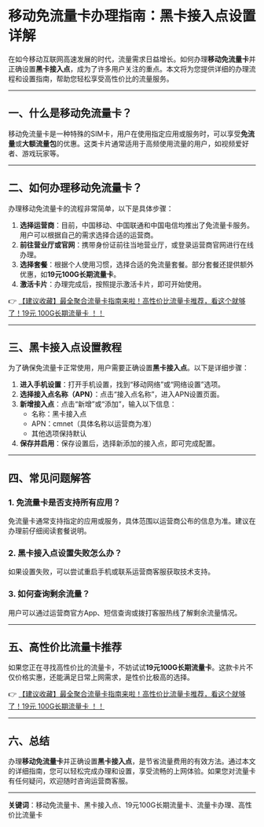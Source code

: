 # 移动免流量卡办理指南：黑卡接入点设置详解

在如今移动互联网高速发展的时代，流量需求日益增长。如何办理**移动免流量卡**并正确设置**黑卡接入点**，成为了许多用户关注的重点。本文将为您提供详细的办理流程和设置指南，帮助您轻松享受高性价比的流量服务。

---

## 一、什么是移动免流量卡？

移动免流量卡是一种特殊的SIM卡，用户在使用指定应用或服务时，可以享受**免流量**或**大额流量包**的优惠。这类卡片通常适用于高频使用流量的用户，如视频爱好者、游戏玩家等。

---

## 二、如何办理移动免流量卡？

办理移动免流量卡的流程非常简单，以下是具体步骤：

1. **选择运营商**：目前，中国移动、中国联通和中国电信均推出了免流量卡服务。用户可以根据自己的需求选择合适的运营商。
2. **前往营业厅或官网**：携带身份证前往当地营业厅，或登录运营商官网进行在线办理。
3. **选择套餐**：根据个人使用习惯，选择合适的免流量套餐。部分套餐还提供额外优惠，如**19元100G长期流量卡**。
4. **激活卡片**：办理完成后，按照提示激活卡片，即可开始使用。

👉 [【建议收藏】最全聚合流量卡指南来啦！高性价比流量卡推荐，看这个就够了！19元 100G长期流量卡 ！！](https://bit.ly/Liuliangka)

---

## 三、黑卡接入点设置教程

为了确保免流量卡正常使用，用户需要正确设置**黑卡接入点**。以下是详细步骤：

1. **进入手机设置**：打开手机设置，找到“移动网络”或“网络设置”选项。
2. **选择接入点名称（APN）**：点击“接入点名称”，进入APN设置页面。
3. **新增接入点**：点击“新增”或“添加”，输入以下信息：
   - 名称：黑卡接入点
   - APN：cmnet（具体名称以运营商为准）
   - 其他选项保持默认
4. **保存并启用**：保存设置后，选择新添加的接入点，即可完成配置。

---

## 四、常见问题解答

### 1. 免流量卡是否支持所有应用？
免流量卡通常支持指定的应用或服务，具体范围以运营商公布的信息为准。建议在办理前仔细阅读套餐说明。

### 2. 黑卡接入点设置失败怎么办？
如果设置失败，可以尝试重启手机或联系运营商客服获取技术支持。

### 3. 如何查询剩余流量？
用户可以通过运营商官方App、短信查询或拨打客服热线了解剩余流量情况。

---

## 五、高性价比流量卡推荐

如果您正在寻找高性价比的流量卡，不妨试试**19元100G长期流量卡**。这款卡片不仅价格实惠，还能满足日常上网需求，是性价比极高的选择。

👉 [【建议收藏】最全聚合流量卡指南来啦！高性价比流量卡推荐，看这个就够了！19元 100G长期流量卡 ！！](https://bit.ly/Liuliangka)

---

## 六、总结

办理**移动免流量卡**并正确设置**黑卡接入点**，是节省流量费用的有效方法。通过本文的详细指南，您可以轻松完成办理和设置，享受流畅的上网体验。如果您对流量卡有任何疑问，欢迎随时咨询运营商客服。

---

**关键词**：移动免流量卡、黑卡接入点、19元100G长期流量卡、流量卡办理、高性价比流量卡
